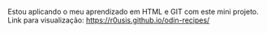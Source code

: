 Estou aplicando o meu aprendizado em HTML e GIT com este mini projeto.
Link para visualização: https://r0usis.github.io/odin-recipes/
